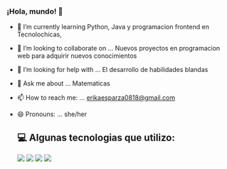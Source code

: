 ### ¡Hola, mundo! 👋


- 🌱 I’m currently learning Python, Java y programacion frontend en Tecnolochicas, 
- 👯 I’m looking to collaborate on ... Nuevos proyectos en programacion web para adquirir nuevos conocimientos 
- 🤔 I’m looking for help with ... El desarrollo de habilidades blandas
- 💬 Ask me about ... Matematicas
- 📫 How to reach me: ... erikaesparza0818@gmail.com
- 😄 Pronouns: ... she/her

  ## 💻 Algunas tecnologias que utilizo:
  <img src="https://img.shields.io/badge/HTML5-E34F26?style=for-the-badge&logo=html5&logoColor=white" />
  <img src="https://img.shields.io/badge/CSS3-1572B6?style=for-the-badge&logo=css3&logoColor=white" />
  <img src="https://img.shields.io/badge/JavaScript-323330?style=for-the-badge&logo=javascript&logoColor=F7DF1E" />
  <img src="https://img.shields.io/badge/GitHub-100000?style=for-the-badge&logo=github&logoColor=white" />



